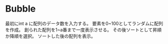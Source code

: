 # Bubble
最初にint a に配列のデータ数を入力する。
要素を0~100としてランダムに配列を作成。
創られた配列を1~a番まで一度表示させる。
その後ソートとして昇順か降順を選択。
ソートした後の配列を表示。
